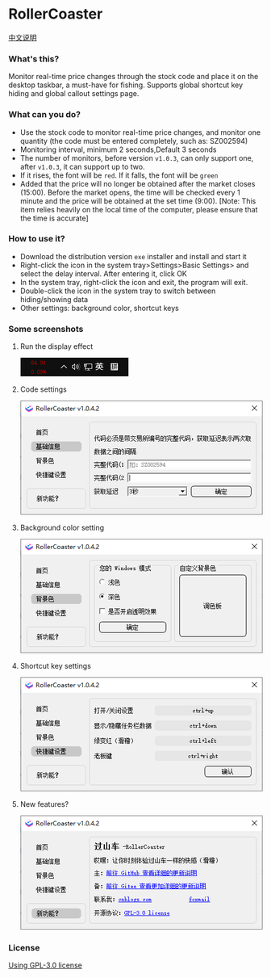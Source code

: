 # RollerCoaster

[中文说明](./README_zh.md)

### What's this?

Monitor real-time price changes through the stock code and place it on the desktop taskbar, a must-have for fishing. Supports global shortcut key hiding and global callout settings page.

### What can you do?

- Use the stock code to monitor real-time price changes, and monitor one quantity (the code must be entered completely,
  such as: SZ002594)
- Monitoring interval, minimum 2 seconds,Default 3 seconds
- The number of monitors, before version `v1.0.3`, can only support one, after `v1.0.3`, it can support up to two.
- If it rises, the font will be `red`. If it falls, the font will be `green`
- Added that the price will no longer be obtained after the market closes (15:00). Before the market opens, the time will be checked every 1 minute and the price will be obtained at the set time (9:00). \[Note: This item relies heavily on the local time of the computer, please ensure that the time is accurate\]

### How to use it?

- Download the distribution version `exe` installer and install and start it
- Right-click the icon in the system tray>Settings>Basic Settings> and select the delay interval. After entering it,
  click OK
- In the system tray, right-click the icon and exit, the program will exit.
- Double-click the icon in the system tray to switch between hiding/showing data
- Other settings: background color, shortcut keys

### Some screenshots

1. Run the display effect

    ![01.png](./readme/01.png)

2. Code settings

    ![02.png](./readme/02.png)

3. Background color setting

    ![03.png](./readme/03.png)

4. Shortcut key settings

    ![04.png](./readme/04.png)

5. New features?

    ![05.png](./readme/05.png)

### License

[Using GPL-3.0 license](https://www.gnu.org/licenses/gpl-3.0.html)